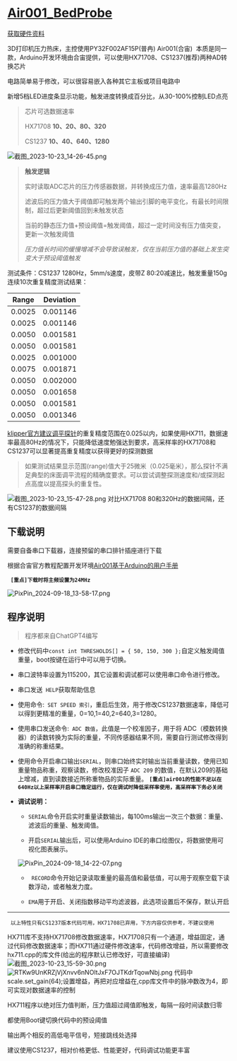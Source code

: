 # [Air001_BedProbe](https://github.com/aoangen/Air001_BedProbe)

[获取硬件资料](https://oshwhub.com/aoang/air001_bedprobe)

3D打印机压力热床，主控使用PY32F002AF15P(普冉) Air001(合宙)  本质是同一款，Arduino开发环境由合宙提供，可以使用HX71708、CS1237(推荐)两种AD转换芯片

电路简单易于修改，可以很容易嵌入各种其它主板或项目电路中

新增5档LED进度条显示功能，触发进度转换成百分比，从30-100%控制LED点亮



> 芯片可选数据速率
> 
> HX71708 **10、20、80、320**
> 
> CS1237 **10、40、640、1280**



![截图_2023-10-23_14-26-45.png](https://s2.loli.net/2023/10/23/9xsdfjF1c4yCkgL.png)



> **触发逻辑**
> 
> 实时读取ADC芯片的压力传感器数据，并转换成压力值，速率最高1280Hz
> 
> 滤波后的压力值大于阈值即可触发两个输出引脚的电平变化，有最长时间限制，超过后更新阈值回到未触发状态
> 
> 当前的静态压力值+预设阈值=触发阈值，超过一定时间没有压力值突变，更新一次触发阈值
> 
> *压力值长时间的缓慢增减不会导致误触发，仅在当前压力值的基础上发生突变大于预设阈值触发*



测试条件：CS1237 1280Hz，5mm/s速度，皮带Z 80:20减速比，触发重量150g
连续10次重复精度测试结果：

| Range  | Deviation |
| ------ | --------- |
| 0.0025 | 0.001146  |
| 0.0025 | 0.001146  |
| 0.0050 | 0.001581  |
| 0.0050 | 0.001581  |
| 0.0025 | 0.001000  |
| 0.0075 | 0.001871  |
| 0.0050 | 0.002000  |
| 0.0050 | 0.001658  |
| 0.0050 | 0.001581  |
| 0.0050 | 0.001346  |

[klipper官方建议调平探针](https://www.klipper3d.org/zh/Probe_Calibrate.html)的重复精度范围在0.025以内，如果使用HX711，数据速率最高80Hz的情况下，只能降低速度勉强达到要求，高采样率的HX71708和CS1237可以显著提高重复精度以获得更好的探测数据

> 如果测试结果显示范围(range)值大于25微米（0.025毫米），那么探针不满足典型的床面调平流程的精确度要求。可以尝试调整探测速度和/或探测起点高度以提高探头的重复性。

![截图_2023-10-23_15-47-28.png](https://s2.loli.net/2023/10/23/CWjFhsDMmn9zIQR.png)
对比HX71708 80和320Hz的数据间隔，还有CS1237的数据间隔

## 下载说明

需要自备串口下载器，连接预留的串口排针插座进行下载

根据合宙官方教程配置开发环境[Air001基于Arduino的用户手册](https://wiki.luatos.com/chips/air001/Air001-Arduino.html)

**` [重点]下载时将主频设置为24MHz`**

![PixPin_2024-09-18_13-58-17.png](https://s2.loli.net/2024/09/18/EpPlBKAyr1HM8QU.png)

## 程序说明

> 程序都来自ChatGPT4编写

* 修改代码中` const int THRESHOLDS[] = { 50, 150, 300 }; `自定义触发阈值重量，boot按键在运行中可以用于切换。

* 串口波特率设置为115200，其它设置和调试都可以使用串口命令进行修改。

* 串口发送` HELP`获取帮助信息

* 使用命令:` SET SPEED 索引`，重启后生效，用于修改CS1237数据速率，降低可以得到更精准的重量，0=10,1=40,2=640,3=1280。

* 使用串口发送命令:` ADC 数值`，此值是一个校准因子，用于将 ADC（模数转换器）的读数转换为实际的重量，不同传感器结果不同，需要自行测试修改得到准确的称重结果。

* 使用命令开启串口输出`SERIAL`，则串口始终实时输出当前重量读数，使用已知重量物品称重，观察读数，修改校准因子 `ADC 209` 的数值，在默认209的基础上增减，直到读数接近所称重物品的实际重量。
  **`[重点]air001的性能不足以在640Hz以上采样率开启串口稳定运行，仅在调试时降低采样率使用，高采样率下务必关闭`**

* **调试说明：**
  
  * `SERIAL`命令开启实时重量读数输出，每100ms输出一次三个数据：重量、滤波后的重量、触发阈值。
  
  * 开启`SERIAL`输出后，可以使用Arduino IDE的串口绘图仪，将数据使用可视化图表展示。
  
  ![PixPin_2024-09-18_14-22-07.png](https://s2.loli.net/2024/09/18/EPnhGWaeXbNHZpq.png)
  
  * ` RECORD`命令开始记录读取重量的最高值和最低值，可以用于观察空载下读数浮动，或者触发力度。
  
  * `EMA`用于开启、关闭指数移动平均滤波器，此选项设置后不保存，默认开启

***

` 以上特性只有CS1237版本代码可用，HX71708已弃用，下方内容仅供参考，不建议使用`

HX711库不支持HX71708修改数据速率，HX71708只有一个通道，增益固定，通过代码修改数据速率；而HX711通过硬件修改速率，代码修改增益，所以需要修改hx711.cpp的库文件(给出的程序默认已修改好，可直接编译)
![截图_2023-10-23_15-59-30.png](https://s2.loli.net/2023/10/23/RGyBl7eSj8WkuN3.png)
![RTKw9UnKRZjVjXnvv6nNOltJxF7OJTKdrTqowNbj.png](https://s2.loli.net/2023/10/23/gKIcJoqEwVU5Pxk.png)
代码中scale.set_gain(64);设置增益，再把对应增益在,cpp库文件中的脉冲数改为4，即可实现对数据速率的控制

HX711程序以绝对压力值判断，压力值超过阈值即触发，每隔一段时间读数归零

都使用Boot键切换代码中的预设阈值

输出两个相反的高低电平信号，短接跳线处选择

建议使用CS1237，相对价格更低、性能更好，代码调试功能更丰富
